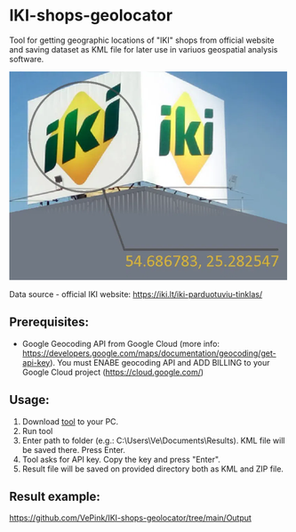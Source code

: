 # IKI-shops-geolocator
Tool for getting geographic locations of "IKI" shops from official website and saving dataset as KML file for later use in variuos geospatial analysis software.

<img src="/images/thumbnail.webp" width="500"/>

Data source - official IKI website: https://iki.lt/iki-parduotuviu-tinklas/

## Prerequisites:
* Google Geocoding API from Google Cloud (more info: https://developers.google.com/maps/documentation/geocoding/get-api-key). You must ENABE geocoding API and ADD BILLING to your Google Cloud project (https://cloud.google.com/)

## Usage:
1. Download [tool](https://github.com/VePink/IKI-shops-geolocator/blob/main/dist/IKI_to_KML.exe?) to your PC.
1. Run tool
1. Enter path to folder (e.g.: C:\Users\Ve\Documents\Results). KML file will be saved there. Press Enter.
1. Tool asks for API key. Copy the key and press "Enter".
2. Result file will be saved on provided directory both as KML and ZIP file.

## Result example:
https://github.com/VePink/IKI-shops-geolocator/tree/main/Output
